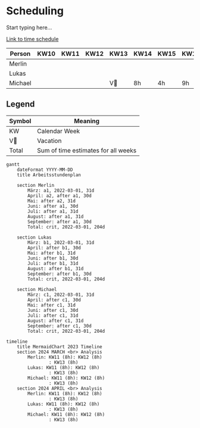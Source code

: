 # Scheduling

Start typing here...

[Link to time schedule](https://docs.google.com/spreadsheets/d/1NVJV-sXO0yzrbKqA5deLzzR0VaGW3y-0jaoxKCRQ4sk/edit?usp=sharing)

| Person  | KW10 | KW11 | KW12 | KW13 | KW14 | KW15 | KW16 | KW17 | KW18 | KW19 | KW20 | KW21 | KW22 | KW23 | KW24 | KW25 | KW26 | KW27 | KW28 | KW29 | KW30 | KW31 | KW32 | KW33 | KW34 | KW35 | KW36 | Total |
|---------|------|------|------|------|------|------|------|------|------|------|------|------|------|------|------|------|------|------|------|------|------|------|------|------|------|------|------|-------|
| Merlin  |      |      |      |      |      |      |      |      |      |      |      |      |      |      |      |      |      |      |      |      |      |      |      |      |      |      |      | 375h  |
| Lukas   |      |      |      |      |      |      |      |      |      |      |      |      |      |      |      |      |      |      |      |      |      |      |      |      |      |      |      | 375h  |
| Michael |      |      |      | V🌴  | 8h   | 4h   | 9h   | 8h   | 2h   | 20h  | 12h  | 13h  |      |      |      |      |      |      |      |      |      |      |      |      |      |      |      | 375h  |

## Legend

| Symbol | Meaning                             |
|--------|-------------------------------------|
| KW     | Calendar Week                       |
| V🌴    | Vacation                            |
| Total  | Sum of time estimates for all weeks |

```mermaid
gantt
    dateFormat YYYY-MM-DD
    title Arbeitsstundenplan

    section Merlin
        März: a1, 2022-03-01, 31d
        April: a2, after a1, 30d
        Mai: after a2, 31d
        Juni: after a1, 30d
        Juli: after a1, 31d
        August: after a1, 31d
        September: after a1, 30d
        Total: crit, 2022-03-01, 204d

    section Lukas
        März: b1, 2022-03-01, 31d
        April: after b1, 30d
        Mai: after b1, 31d
        Juni: after b1, 30d
        Juli: after b1, 31d
        August: after b1, 31d
        September: after b1, 30d
        Total: crit, 2022-03-01, 204d

    section Michael
        März: c1, 2022-03-01, 31d
        April: after c1, 30d
        Mai: after c1, 31d
        Juni: after c1, 30d
        Juli: after c1, 31d
        August: after c1, 31d
        September: after c1, 30d
        Total: crit, 2022-03-01, 204d
```

```mermaid
timeline
    title MermaidChart 2023 Timeline
    section 2024 MARCH <br> Analysis
        Merlin: KW11 (8h): KW12 (8h)
                : KW13 (8h)
        Lukas: KW11 (8h): KW12 (8h)
                : KW13 (8h)
        Michael: KW11 (8h): KW12 (8h)
                : KW13 (8h)
    section 2024 APRIL <br> Analysis
        Merlin: KW11 (8h): KW12 (8h)
                : KW13 (8h)
        Lukas: KW11 (8h): KW12 (8h)
                : KW13 (8h)
        Michael: KW11 (8h): KW12 (8h)
                : KW13 (8h)

```
